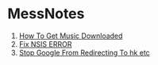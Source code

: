 # MessNotes
1. [How To Get Music Downloaded](https://github.com/atooy/MessNotes/blob/master/How%20To%20Get%20Music%20Downloaded.md)
2. [Fix NSIS ERROR](https://github.com/atooy/MessNotes/blob/master/Fix%20NSIS%20ERROR.md)
3. [Stop Google From Redirecting To hk etc]()
